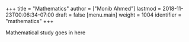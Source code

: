 +++
title = "Mathematics"
author = ["Monib Ahmed"]
lastmod = 2018-11-23T00:06:34-07:00
draft = false
[menu.main]
  weight = 1004
  identifier = "mathematics"
+++

Mathematical study goes in here
